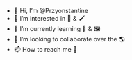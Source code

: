 - 👋 Hi, I’m @Przyonstantine
- 👀 I’m interested in 🎼 & 🖌️
- 🌱 I’m currently learning 🎸 & 🖼️
- 💞️ I’m looking to collaborate over the 🌎
- 📫 How to reach me 🤫

<!---
Przyonstantine/Przyonstantine is a ✨ special ✨ repository because its `README.md` (this file) appears on your GitHub profile.
You can click the Preview link to take a look at your changes.
--->
